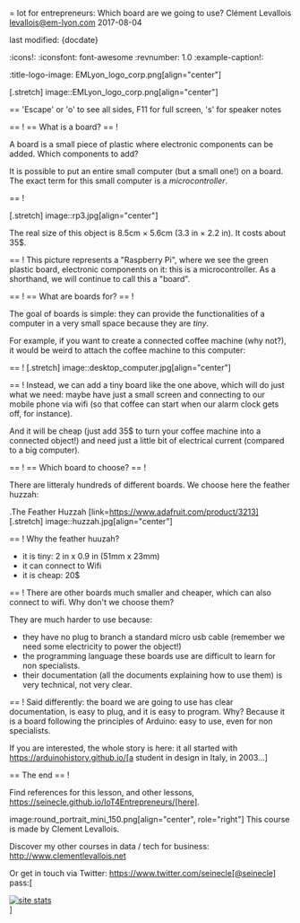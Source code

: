 = Iot for entrepreneurs: Which board are we going to use?
Clément Levallois <levallois@em-lyon.com>
2017-08-04

last modified: {docdate}

:icons!:
:iconsfont:   font-awesome
:revnumber: 1.0
:example-caption!:

:title-logo-image: EMLyon_logo_corp.png[align="center"]

[.stretch]
image::EMLyon_logo_corp.png[align="center"]


==  'Escape' or 'o' to see all sides, F11 for full screen, 's' for speaker notes

==  !
==  What is a board?
==  !

A board is a small piece of plastic where electronic components can be added. Which components to add?

It is possible to put an entire small computer (but a small one!) on a board. The exact term for this small computer is a *microcontroller*.

==  !

[.stretch]
image::rp3.jpg[align="center"]


The real size of this object is 8.5cm × 5.6cm (3.3 in × 2.2 in). It costs about 35$.

==  !
This picture represents a "Raspberry Pi", where we see the green plastic board, electronic components on it: this is a microcontroller. As a shorthand, we will continue to call this a "board".

==  !
==  What are boards for?
==  !

The goal of boards is simple: they can provide the functionalities of a computer in a very small space because they are *tiny*.

For example, if you want to create a connected coffee machine (why not?), it would be weird to attach the coffee machine to this computer:

==  !
[.stretch]
image::desktop_computer.jpg[align="center"]


==  !
Instead, we can add a tiny board like the one above, which will do just what we need:
maybe have just a small screen and connecting to our mobile phone via wifi (so that coffee can start when our alarm clock gets off, for instance).

And it will be cheap (just add 35$ to turn your coffee machine into a connected object!) and need just a little bit of electrical current (compared to a big computer).

==  !
==  Which board to choose?
==  !

There are litteraly hundreds of different boards. We choose here the feather huzzah:

.The Feather Huzzah
[link=https://www.adafruit.com/product/3213]
[.stretch]
image::huzzah.jpg[align="center"]


==  !
Why the feather huuzah?

- it is tiny: 2 in x 0.9 in (51mm x 23mm)
- it can connect to Wifi
- it is cheap: 20$

==  !
There are other boards much smaller and cheaper, which can also connect to wifi. Why don't we choose them?

They are much harder to use because:

- they have no plug to branch a standard micro usb cable (remember we need some electricity to power the object!)
- the programming language these boards use are difficult to learn for non specialists.
- their documentation (all the documents explaining how to use them) is very technical, not very clear.


==  !
Said differently: the board we are going to use has clear documentation, is easy to plug, and it is easy to program.
Why? Because it is a board following the principles of Arduino: easy to use, even for non specialists.

If you are interested, the whole story is here: it all started with https://arduinohistory.github.io/[a student in design in Italy, in 2003...]


==  The end
==  !

Find references for this lesson, and other lessons, https://seinecle.github.io/IoT4Entrepreneurs/[here].

image:round_portrait_mini_150.png[align="center", role="right"]
This course is made by Clement Levallois.

Discover my other courses in data / tech for business: http://www.clementlevallois.net

Or get in touch via Twitter: https://www.twitter.com/seinecle[@seinecle]
pass:[    <!-- Start of StatCounter Code for Default Guide -->
    <script type="text/javascript">
        var sc_project = 11410058;
        var sc_invisible = 1;
        var sc_security = "11410058";
        var scJsHost = (("https:" == document.location.protocol) ?
            "https://secure." : "http://www.");
        document.write("<sc" + "ript type='text/javascript' src='" +
            scJsHost +
            "statcounter.com/counter/counter.js'></" + "script>");
    </script>
    <noscript><div class="statcounter"><a title="site stats"
    href="http://statcounter.com/" target="_blank"><img
    class="statcounter"
    src="//c.statcounter.com/11410058/0/11410058/1/" alt="site
    stats"></a></div></noscript>
    <!-- End of StatCounter Code for Default Guide -->]
